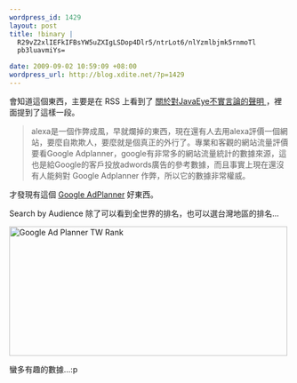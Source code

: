 ```yaml
--- 
wordpress_id: 1429
layout: post
title: !binary |
  R29vZ2xlIEFkIFBsYW5uZXIgLSDop4Dlr5/ntrLot6/nlYzmlbjmk5rnmoTl
  pb3luavmiYs=

date: 2009-09-02 10:59:09 +08:00
wordpress_url: http://blog.xdite.net/?p=1429
---
```

會知道這個東西，主要是在 RSS 上看到了 <a href="http://robbin.javaeye.com/blog/353644">關於對JavaEye不實言論的聲明 </a>，裡面提到了這樣一段。


<blockquote>
alexa是一個作弊成風，早就爛掉的東西，現在還有人去用alexa評價一個網站，要麼自欺欺人，要麼就是個真正的外行了。專業和客觀的網站流量評價要看Google Adplanner，google有非常多的網站流量統計的數據來源，這也是給Google的客戶投放adwords廣告的參考數據，而且事實上現在還沒有人能夠對 Google Adplanner 作弊，所以它的數據非常權威。 </blockquote>

才發現有這個 <a href="https://www.google.com/adplanner">Google AdPlanner</a> 好東西。

Search by Audience 除了可以看到全世界的排名，也可以選台灣地區的排名...

<a href="http://www.flickr.com/photos/xdite/3879536227/" title="Flickr 上 xdite 的 Google Ad Planner TW Rank"><img src="http://farm3.static.flickr.com/2573/3879536227_214779a043.jpg" width="500" height="233" alt="Google Ad Planner TW Rank" /></a>

蠻多有趣的數據...:p
